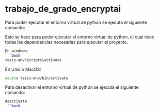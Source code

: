 # trabajo_de_grado_encryptai

Para poder ejecutar el entorno virtual de python se ejecuta el siguiente comando:

Esto se hace para poder ejecutar el entorno virtual de python, el cual tiene todas las dependencias necesarias para ejecutar el proyecto.

```bash
En windows:
```bash
tesis-env\Scripts\activate
```
En Unix o MacOS:
```bash
source tesis-env/bin/activate
```

Para desactivar el entorno virtual de python se ejecuta el siguiente comando:

```bash
deactivate
```bash